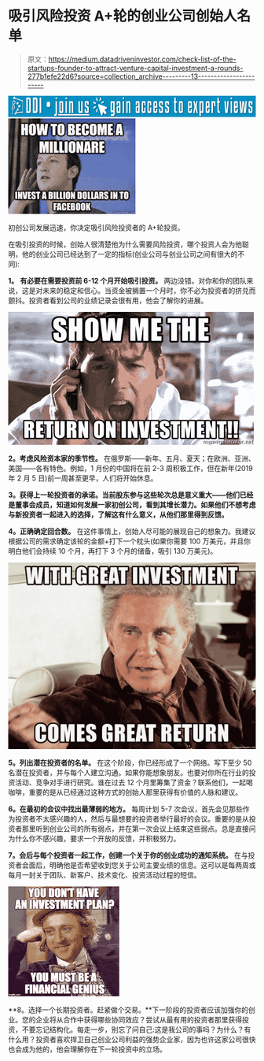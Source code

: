 # 吸引风险投资 A+轮的创业公司创始人名单

> 原文：<https://medium.datadriveninvestor.com/check-list-of-the-startups-founder-to-attract-venture-capital-investment-a-rounds-277b1efe22d6?source=collection_archive---------13----------------------->

[![](img/99a368d20bdd03995884ca1b91a535dd.png)](http://www.track.datadriveninvestor.com/J12U)![](img/49da1f47016352954126c8adb8cb6e78.png)

初创公司发展迅速，你决定吸引风险投资者的 A+轮投资。

在吸引投资的时候，创始人很清楚他为什么需要风险投资，哪个投资人会为他聪明，他的创业公司已经达到了一定的指标(创业公司与创业公司之间有很大的不同):

**1。** **有必要在需要投资前 6-12 个月开始吸引投资。**
两边没错。对你和你的团队来说，这是对未来的稳定和信心。当资金被搁置一个月时，你不必为投资者的挤兑而颤抖。投资者看到公司的业绩记录会很有用，他会了解你的进展。

![](img/6bd23ae35f255d9950bb08d0ca1b7a90.png)

**2。考虑风险资本家的季节性。**
在俄罗斯——新年、五月、夏天；在欧洲、亚洲、美国——各有特色。例如，1 月份的中国将在前 2-3 周积极工作，但在新年(2019 年 2 月 5 日)前一周甚至更早，人们将开始休息。

**3。获得上一轮投资者的承诺。当前股东参与这些轮次总是意义重大——他们已经是董事会成员，知道如何发展一家初创公司，看到其增长潜力。如果他们不想考虑与新投资者一起进入的选择，了解这有什么意义，从他们那里得到反馈。**

**4。正确确定回合数。**
在这件事情上，创始人尽可能的展现自己的想象力。我建议根据公司的需求确定该轮的金额+打下一个枕头(如果你需要 100 万美元，并且你明白他们会持续 10 个月，再打下 3 个月的储备，吸引 130 万美元)。

![](img/74ca8dd1f81d78bc454c97a3b9717b5a.png)

**5。列出潜在投资者的名单。**
在这个阶段，你已经形成了一个网络。写下至少 50 名潜在投资者，并与每个人建立沟通。如果你能想象朋友。也要对你所在行业的投资活动、竞争对手进行研究。谁在过去 12 个月里筹集了资金？联系他们，一起喝咖啡，重要的是从已经通过这种方式的创始人那里获得有价值的人脉和建议。

**6。在最初的会议中找出最薄弱的地方。**
每周计划 5-7 次会议，首先会见那些作为投资者不太感兴趣的人，然后与最想要的投资者举行最好的会议。重要的是从投资者那里听到创业公司的所有弱点，并在第一次会议上结束这些弱点。总是直接问为什么你不感兴趣，要求一个开放的反馈，并积极努力。

**7。会后与每个投资者一起工作，创建一个关于你的创业成功的通知系统。**
在与投资者会面后，明确他是否希望收到您关于公司主要业绩的信息。这可以是每两周或每月一封关于团队、新客户、技术变化、投资活动过程的短信。

![](img/2efceda4677c5d1aef9071d093e9a8c5.png)

**8。选择一个长期投资者。赶紧做个交易。**下一阶段的投资者应该加强你的创业。您的企业将从合作中获得哪些协同效应？尝试从最有用的投资者那里获得投资，不要忘记结构化。每走一步，别忘了问自己:这是我公司的事吗？为什么？有什么用？投资者喜欢捍卫自己创业公司利益的强势企业家，因为也许这家公司很快也会成为他的，他会理解你在下一轮投资中的立场。